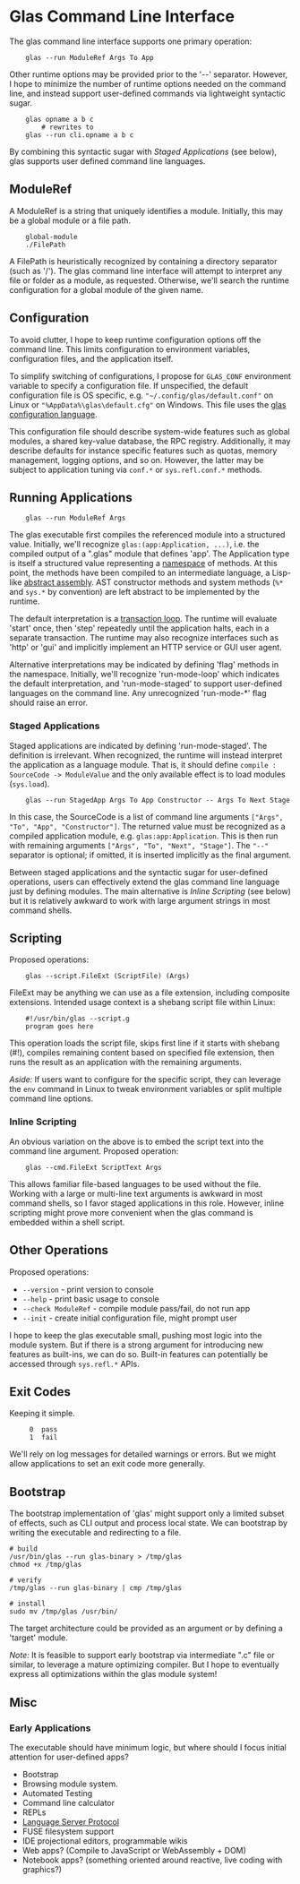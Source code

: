 # Glas Command Line Interface

The glas command line interface supports one primary operation:

        glas --run ModuleRef Args To App

Other runtime options may be provided prior to the '--' separator. However, I hope to minimize the number of runtime options needed on the command line, and instead support user-defined commands via lightweight syntactic sugar.

        glas opname a b c 
            # rewrites to
        glas --run cli.opname a b c

By combining this syntactic sugar with *Staged Applications* (see below), glas supports user defined command line languages.

## ModuleRef

A ModuleRef is a string that uniquely identifies a module. Initially, this may be a global module or a file path.  

        global-module
        ./FilePath

A FilePath is heuristically recognized by containing a directory separator (such as '/'). The glas command line interface will attempt to interpret any file or folder as a module, as requested. Otherwise, we'll search the runtime configuration for a global module of the given name. 

## Configuration

To avoid clutter, I hope to keep runtime configuration options off the command line. This limits configuration to environment variables, configuration files, and the application itself. 

To simplify switching of configurations, I propose for `GLAS_CONF` environment variable to specify a configuration file. If unspecified, the default configuration file is OS specific, e.g. `"~/.config/glas/default.conf"` on Linux or `"%AppData%\glas\default.cfg"` on Windows. This file uses the [glas configuration language](GlasConfigLang.md).

This configuration file should describe system-wide features such as global modules, a shared key-value database, the RPC registry. Additionally, it may describe defaults for instance specific features such as quotas, memory management, logging options, and so on. However, the latter may be subject to application tuning via `conf.*` or `sys.refl.conf.*` methods.

## Running Applications

        glas --run ModuleRef Args

The glas executable first compiles the referenced module into a structured value. Initially, we'll recognize `glas:(app:Application, ...)`, i.e. the compiled output of a ".glas" module that defines 'app'. The Application type is itself a structured value representing a [namespace](GlasNamespaces.md) of methods. At this point, the methods have been compiled to an intermediate language, a Lisp-like [abstract assembly](AbstractAssembly.md). AST constructor methods and system methods (`%*` and `sys.*` by convention) are left abstract to be implemented by the runtime.

The default interpretation is a [transaction loop](GlasApps.md). The runtime will evaluate 'start' once, then 'step' repeatedly until the application halts, each in a separate transaction. The runtime may also recognize interfaces such as 'http' or 'gui' and implicitly implement an HTTP service or GUI user agent.

Alternative interpretations may be indicated by defining 'flag' methods in the namespace. Initially, we'll recognize 'run-mode-loop' which indicates the default interpretation, and 'run-mode-staged' to support user-defined languages on the command line. Any unrecognized 'run-mode-\*' flag should raise an error.

### Staged Applications

Staged applications are indicated by defining 'run-mode-staged'. The definition is irrelevant. When recognized, the runtime will instead interpret the application as a language module. That is, it should define `compile : SourceCode -> ModuleValue` and the only available effect is to load modules (`sys.load`).

        glas --run StagedApp Args To App Constructor -- Args To Next Stage

In this case, the SourceCode is a list of command line arguments `["Args", "To", "App", "Constructor"]`. The returned value must be recognized as a compiled application module, e.g. `glas:app:Application`. This is then run with remaining arguments `["Args", "To", "Next", "Stage"]`. The `"--"` separator is optional; if omitted, it is inserted implicitly as the final argument.

Between staged applications and the syntactic sugar for user-defined operations, users can effectively extend the glas command line language just by defining modules. The main alternative is *Inline Scripting* (see below) but it is relatively awkward to work with large argument strings in most command shells.

## Scripting

Proposed operations:

        glas --script.FileExt (ScriptFile) (Args)

FileExt may be anything we can use as a file extension, including composite extensions. Intended usage context is a shebang script file within Linux:

        #!/usr/bin/glas --script.g
        program goes here

This operation loads the script file, skips first line if it starts with shebang (#!), compiles remaining content based on specified file extension, then runs the result as an application with the remaining arguments.

*Aside:* If users want to configure for the specific script, they can leverage the `env` command in Linux to tweak environment variables or split multiple command line options.

### Inline Scripting

An obvious variation on the above is to embed the script text into the command line argument. Proposed operation:

        glas --cmd.FileExt ScriptText Args

This allows familiar file-based languages to be used without the file. Working with a large or multi-line text arguments is awkward in most command shells, so I favor staged applications in this role. However, inline scripting might prove more convenient when the glas command is embedded within a shell script.

## Other Operations

Proposed operations:

* `--version` - print version to console
* `--help` - print basic usage to console 
* `--check ModuleRef` - compile module pass/fail, do not run app
* `--init` - create initial configuration file, might prompt user

I hope to keep the glas executable small, pushing most logic into the module system. But if there is a strong argument for introducing new features as built-ins, we can do so. Built-in features can potentially be accessed through `sys.refl.*` APIs.

## Exit Codes

Keeping it simple. 

         0  pass
         1  fail

We'll rely on log messages for detailed warnings or errors. But we might allow applications to set an exit code more generally.

## Bootstrap

The bootstrap implementation of 'glas' might support only a limited subset of effects, such as CLI output and process local state. We can bootstrap by writing the executable and redirecting to a file.

    # build
    /usr/bin/glas --run glas-binary > /tmp/glas
    chmod +x /tmp/glas

    # verify
    /tmp/glas --run glas-binary | cmp /tmp/glas

    # install
    sudo mv /tmp/glas /usr/bin/

The target architecture could be provided as an argument or by defining a 'target' module.

*Note:* It is feasible to support early bootstrap via intermediate ".c" file or similar, to leverage a mature optimizing compiler. But I hope to eventually express all optimizations within the glas module system!

## Misc

### Early Applications

The executable should have minimum logic, but where should I focus initial attention for user-defined apps?

* Bootstrap
* Browsing module system.
* Automated Testing
* Command line calculator
* REPLs
* [Language Server Protocol](https://en.wikipedia.org/wiki/Language_Server_Protocol)
* FUSE filesystem support
* IDE projectional editors, programmable wikis
* Web apps? (Compile to JavaScript or WebAssembly + DOM)
* Notebook apps? (something oriented around reactive, live coding with graphics?)



